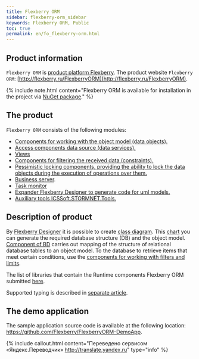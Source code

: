 ```yaml
---
title: Flexberry ORM
sidebar: flexberry-orm_sidebar
keywords: Flexberry ORM, Public
toc: true
permalink: en/fo_flexberry-orm.html
---
```

## Product information

`Flexberry ORM` is [product platform Flexberry](fp_landing_page.html). The product website `Flexberry ORM`: [http://flexberry.ru/FlexberryORM](http://flexberry.ru/FlexberryORM).

{% include note.html content="Flexberry ORM is available for installation in the project via [NuGet package](https://www.nuget.org/packages/NewPlatform.Flexberry.ORM)." %}

## The product

`Flexberry ORM` consists of the following modules:

* [Components for working with the object model (data objects).](fo_data-object.html)
* [Access components data source (data services).](fo_data-service.html)
* [Views](fd_view-definition.html)
* [Components for filtering the received data (constraints).](fo_limitation.html)
* [Pessimistic locking components, providing the ability to lock the data objects during the execution of operations over them.](fo_lock-service.html)
* [Business server](fo_business-logic.html).
* [Task monitor](fo_business-task-monitor.html)
* [Expander Flexberry Designer to generate code for uml models.](fo_orm-case-plugin.html)
* [Auxiliary tools ICSSoft.STORMNET.Tools.](fo_ics-soft-stormnet-tools.html)

## Description of product

By [Flexberry Designer](fd_flexberry.html) it is possible to create [class diagram](fd_class-diagram.html). This [chart](fd_class-diagram.html) you can generate the required database structure (DB) and the object model. [Component of BD](fo_data-service.html) carries out mapping of the structure of relational database tables to an object model. To the database to retrieve items that meet certain conditions, use the [components for working with filters and limits](fo_limitation.html).

The list of libraries that contain the Runtime components Flexberry ORM submitted [here](fo_flexberry-orm-libraries.html).

Supported typing is described in [separate article](fo_flexberry-orm-types.html).

## The demo application
The sample application source code is available at the following location: <https://github.com/Flexberry/FlexberryORM-DemoApp>.



{% include callout.html content="Переведено сервисом «Яндекс.Переводчик» <http://translate.yandex.ru>" type="info" %}